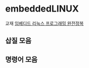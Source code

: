 # embeddedLINUX

교재
[임베디드 리눅스 프로그래밍 완전정복](http://www.kyobobook.co.kr/product/detailViewKor.laf?ejkGb=KOR&mallGb=KOR&barcode=9791161752549&orderClick=LEa&Kc=)

## 삽질 모음

## 명령어 모음